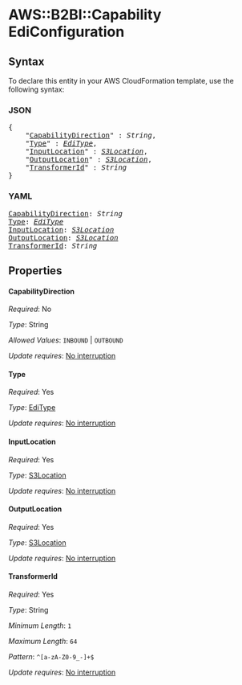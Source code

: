 # AWS::B2BI::Capability EdiConfiguration

## Syntax

To declare this entity in your AWS CloudFormation template, use the following syntax:

### JSON

<pre>
{
    "<a href="#capabilitydirection" title="CapabilityDirection">CapabilityDirection</a>" : <i>String</i>,
    "<a href="#type" title="Type">Type</a>" : <i><a href="editype.md">EdiType</a></i>,
    "<a href="#inputlocation" title="InputLocation">InputLocation</a>" : <i><a href="s3location.md">S3Location</a></i>,
    "<a href="#outputlocation" title="OutputLocation">OutputLocation</a>" : <i><a href="s3location.md">S3Location</a></i>,
    "<a href="#transformerid" title="TransformerId">TransformerId</a>" : <i>String</i>
}
</pre>

### YAML

<pre>
<a href="#capabilitydirection" title="CapabilityDirection">CapabilityDirection</a>: <i>String</i>
<a href="#type" title="Type">Type</a>: <i><a href="editype.md">EdiType</a></i>
<a href="#inputlocation" title="InputLocation">InputLocation</a>: <i><a href="s3location.md">S3Location</a></i>
<a href="#outputlocation" title="OutputLocation">OutputLocation</a>: <i><a href="s3location.md">S3Location</a></i>
<a href="#transformerid" title="TransformerId">TransformerId</a>: <i>String</i>
</pre>

## Properties

#### CapabilityDirection

_Required_: No

_Type_: String

_Allowed Values_: <code>INBOUND</code> | <code>OUTBOUND</code>

_Update requires_: [No interruption](https://docs.aws.amazon.com/AWSCloudFormation/latest/UserGuide/using-cfn-updating-stacks-update-behaviors.html#update-no-interrupt)

#### Type

_Required_: Yes

_Type_: <a href="editype.md">EdiType</a>

_Update requires_: [No interruption](https://docs.aws.amazon.com/AWSCloudFormation/latest/UserGuide/using-cfn-updating-stacks-update-behaviors.html#update-no-interrupt)

#### InputLocation

_Required_: Yes

_Type_: <a href="s3location.md">S3Location</a>

_Update requires_: [No interruption](https://docs.aws.amazon.com/AWSCloudFormation/latest/UserGuide/using-cfn-updating-stacks-update-behaviors.html#update-no-interrupt)

#### OutputLocation

_Required_: Yes

_Type_: <a href="s3location.md">S3Location</a>

_Update requires_: [No interruption](https://docs.aws.amazon.com/AWSCloudFormation/latest/UserGuide/using-cfn-updating-stacks-update-behaviors.html#update-no-interrupt)

#### TransformerId

_Required_: Yes

_Type_: String

_Minimum Length_: <code>1</code>

_Maximum Length_: <code>64</code>

_Pattern_: <code>^[a-zA-Z0-9_-]+$</code>

_Update requires_: [No interruption](https://docs.aws.amazon.com/AWSCloudFormation/latest/UserGuide/using-cfn-updating-stacks-update-behaviors.html#update-no-interrupt)


